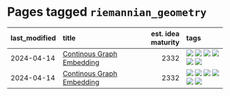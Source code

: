 # Pages tagged `riemannian_geometry`

|last_modified|title|est. idea maturity|tags
|:---|:---|---:|:---|
|2024-04-14|[Continous Graph Embedding](../semantic_space_geometry.md)|2332|[![](https://img.shields.io/badge/tag-differential_geometry-95bed6)](../tags/differential_geometry.md) [![](https://img.shields.io/badge/tag-experimental-d5ffe)](../tags/experimental.md) [![](https://img.shields.io/badge/tag-gnn-1743a)](../tags/gnn.md) [![](https://img.shields.io/badge/tag-ricci_tensor-c92725)](../tags/ricci_tensor.md) [![](https://img.shields.io/badge/tag-riemannian_geometry-43d799)](../tags/riemannian_geometry.md) [![](https://img.shields.io/badge/tag-topology-d548d8)](../tags/topology.md)|
|2024-04-14|[Continous Graph Embedding](../continuous_graph_embedding.md)|2332|[![](https://img.shields.io/badge/tag-differential_geometry-95bed6)](../tags/differential_geometry.md) [![](https://img.shields.io/badge/tag-experimental-d5ffe)](../tags/experimental.md) [![](https://img.shields.io/badge/tag-gnn-1743a)](../tags/gnn.md) [![](https://img.shields.io/badge/tag-ricci_tensor-c92725)](../tags/ricci_tensor.md) [![](https://img.shields.io/badge/tag-riemannian_geometry-43d799)](../tags/riemannian_geometry.md) [![](https://img.shields.io/badge/tag-topology-d548d8)](../tags/topology.md)|